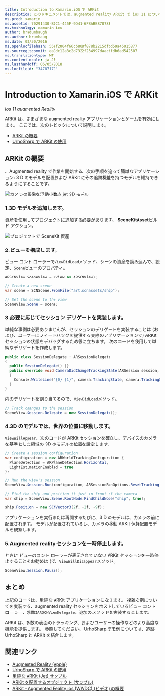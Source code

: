```yaml
---
title: Introduction to Xamarin.iOS で ARKit
description: このドキュメントでは、augmented reality ARKit で ios 11 について説明します。 これには、アプリに 3D のモデルを追加、ビューを構成、セッション デリゲートを実装、世界では、3 D のモデルを配置および augmented reality セッションを一時停止する方法について説明します。
ms.prod: xamarin
ms.assetid: 70291430-BCC1-445F-9D41-6FBABE87078E
ms.technology: xamarin-ios
author: bradumbaugh
ms.author: brumbaug
ms.date: 08/30/2016
ms.openlocfilehash: 55ef2004f66cb808f878b2215dfdd59a45015877
ms.sourcegitcommit: ea1dc12a3c2d7322f234997daacbfdb6ad542507
ms.translationtype: MT
ms.contentlocale: ja-JP
ms.lasthandoff: 06/05/2018
ms.locfileid: "34787171"
---
```

# <a name="introduction-to-arkit-in-xamarinios"></a>Introduction to Xamarin.iOS で ARKit

_Ios 11 augmented Reality_

ARKit は、さまざまな augmented reality アプリケーションとゲームを有効にします。 ここでは、次のトピックについて説明します。

- [ARKit の概要](#gettingstarted)
- [UrhoSharp で ARKit の使用](urhosharp.md)

<a name="gettingstarted" />

## <a name="getting-started-with-arkit"></a>ARKit の概要

、Augmented reality で作業を開始する、次の手順を追って簡単なアプリケーション: 3 D のモデルを配置および ARKit にその追跡機能を持つモデルを維持できるようにすることです。

![カメラの画像を浮動小数点 jet 3D モデル](images/jet-sml.png)

### <a name="1-add-a-3d-model"></a>1.3D モデルを追加します。

資産を使用してプロジェクトに追加する必要があります、 **SceneKitAsset**ビルド アクション。

![プロジェクトで SceneKit 資産](images/scene-assets.png)


### <a name="2-configure-the-view"></a>2.ビューを構成します。

ビュー コント ローラーで`ViewDidLoad`メソッド、シーンの資産を読み込んで、設定、`Scene`ビューのプロパティ。

```csharp
ARSCNView SceneView = (View as ARSCNView);

// Create a new scene
var scene = SCNScene.FromFile("art.scnassets/ship");

// Set the scene to the view
SceneView.Scene = scene;
```

### <a name="3-optionally-implement-a-session-delegate"></a>3.必要に応じてセッション デリゲートを実装します。

単純な事例は必要ありませんが、セッションのデリゲートを実装することは (および、ユーザーにフィードバックを提供する実際のアプリケーションで) ARKit セッションの状態をデバッグするため役に立ちます。 次のコードを使用して単純なデリゲートを作成します。

```csharp
public class SessionDelegate : ARSessionDelegate
{
  public SessionDelegate() {}
  public override void CameraDidChangeTrackingState(ARSession session, ARCamera camera)
  {
    Console.WriteLine("{0} {1}", camera.TrackingState, camera.TrackingStateReason);
  }
}
```

内のデリゲートを割り当てるので、`ViewDidLoad`メソッド。

```csharp
// Track changes to the session
SceneView.Session.Delegate = new SessionDelegate();
```

### <a name="4-position-the-3d-model-in-the-world"></a>4.3D のモデルでは、世界の位置に移動します。

`ViewWillAppear`、次のコードが ARKit セッションを確立し、デバイスのカメラを基準とした領域の 3D のモデルの位置を設定します。

```csharp
// Create a session configuration
var configuration = new ARWorldTrackingConfiguration {
  PlaneDetection = ARPlaneDetection.Horizontal,
  LightEstimationEnabled = true
};

// Run the view's session
SceneView.Session.Run(configuration, ARSessionRunOptions.ResetTracking);

// Find the ship and position it just in front of the camera
var ship = SceneView.Scene.RootNode.FindChildNode("ship", true);

ship.Position = new SCNVector3(2f, -2f, -9f);
```

アプリケーションを実行または再開するたびに、3 D のモデルは、カメラの前に配置されます。 モデルが配置されているし、カメラの移動 ARKit 保持配置モデルを観察します。

### <a name="5-pause-the-augmented-reality-session"></a>5.Augmented reality セッションを一時停止します。

ときに ビューのコント ローラーが表示されていない ARKit セッションを一時停止することをお勧めは (で、`ViewWillDisappear`メソッド。

```csharp
SceneView.Session.Pause();
```

## <a name="summary"></a>まとめ

上記のコードは、単純な ARKit アプリケーションになります。 複雑な例についてを実装する、augmented reality セッションをホストしているビュー コント ローラー、想像`IARSCNViewDelegate`、追加のメソッドを実装するとします。

ARKit は、多数の表面のトラッキング、およびユーザーの操作などのより高度な機能を提供します。 参照してください、 [UrhoSharp デモ](urhosharp.md)例については、追跡 UrhoSharp と ARKit を結合します。


## <a name="related-links"></a>関連リンク

- [Augmented Reality (Apple)](https://developer.apple.com/arkit/)
- [UrhoSharp で ARKit の使用](urhosharp.md)
- [単純な ARKit (Jet) サンプル](https://developer.xamarin.com/samples/monotouch/ios11/ARKitSample/)
- [ARKit を配置するオブジェクト (サンプル)](https://developer.xamarin.com/samples/monotouch/ios11/ARKitPlacingObjects/)
- [ARKit - Augmented Reality ios (WWDC) (ビデオ) の概要](https://developer.apple.com/videos/play/wwdc2017/602/)
